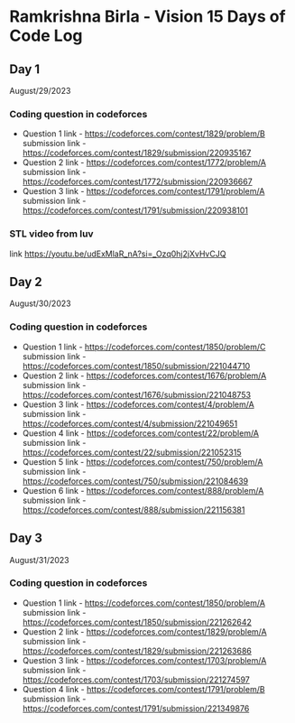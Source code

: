 # Ramkrishna Birla - Vision 15 Days of Code Log

## Day 1

August/29/2023
  
### Coding question in codeforces
- Question 1 link - https://codeforces.com/contest/1829/problem/B <br>
  submission link - https://codeforces.com/contest/1829/submission/220935167
- Question 2 link - https://codeforces.com/contest/1772/problem/A <br>
  submission link - https://codeforces.com/contest/1772/submission/220936667
- Question 3 link - https://codeforces.com/contest/1791/problem/A <br>
  submission link - https://codeforces.com/contest/1791/submission/220938101

### STL video from luv
link https://youtu.be/udExMlaR_nA?si=_Ozq0hj2jXvHvCJQ


## Day 2
August/30/2023
### Coding question in codeforces
- Question 1 link - https://codeforces.com/contest/1850/problem/C <br>
  submission link - https://codeforces.com/contest/1850/submission/221044710
- Question 2 link - https://codeforces.com/contest/1676/problem/A <br>
  submission link - https://codeforces.com/contest/1676/submission/221048753
- Question 3 link - https://codeforces.com/contest/4/problem/A <br>
  submission link - https://codeforces.com/contest/4/submission/221049651
- Question 4 link - https://codeforces.com/contest/22/problem/A <br>
  submission link - https://codeforces.com/contest/22/submission/221052315
- Question 5 link - https://codeforces.com/contest/750/problem/A <br>
  submission link - https://codeforces.com/contest/750/submission/221084639
- Question 6 link - https://codeforces.com/contest/888/problem/A <br>
  submission link - https://codeforces.com/contest/888/submission/221156381



## Day 3

August/31/2023
  
### Coding question in codeforces
- Question 1 link - https://codeforces.com/contest/1850/problem/A <br>
  submission link - https://codeforces.com/contest/1850/submission/221262642
- Question 2 link - https://codeforces.com/contest/1829/problem/A <br>
  submission link - https://codeforces.com/contest/1829/submission/221263686
- Question 3 link - https://codeforces.com/contest/1703/problem/A <br>
  submission link - https://codeforces.com/contest/1703/submission/221274597
- Question 4 link - https://codeforces.com/contest/1791/problem/B <br>
  submission link - https://codeforces.com/contest/1791/submission/221349876
